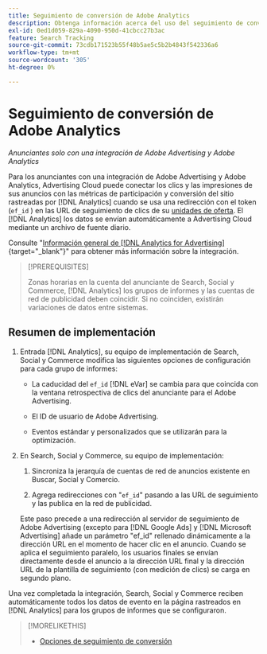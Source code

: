 ```yaml
---
title: Seguimiento de conversión de Adobe Analytics
description: Obtenga información acerca del uso del seguimiento de conversión de Adobe Analytics para sus campañas en Adobe Advertising.
exl-id: 0ed1d059-829a-4090-950d-41cbcc27b3ac
feature: Search Tracking
source-git-commit: 73cdb171523b55f48b5ae5c5b2b4843f542336a6
workflow-type: tm+mt
source-wordcount: '305'
ht-degree: 0%

---
```


# Seguimiento de conversión de Adobe Analytics

*Anunciantes solo con una integración de Adobe Advertising y Adobe Analytics*

Para los anunciantes con una integración de Adobe Advertising y Adobe Analytics, Advertising Cloud puede conectar los clics y las impresiones de sus anuncios con las métricas de participación y conversión del sitio rastreadas por [!DNL Analytics] cuando se usa una redirección con el token (`ef_id` ) en las URL de seguimiento de clics de su [unidades de oferta](/help/search-social-commerce/glossary.md#a-b). El [!DNL Analytics] los datos se envían automáticamente a Advertising Cloud mediante un archivo de fuente diario.

Consulte &quot;[Información general de [!DNL Analytics for Advertising]](https://experienceleague.adobe.com/docs/advertising-cloud/dsp/integrations/analytics/overview.html){target="_blank"}&quot; para obtener más información sobre la integración.

>[!PREREQUISITES]
>
> Zonas horarias en la cuenta del anunciante de Search, Social y Commerce, [!DNL Analytics] los grupos de informes y las cuentas de red de publicidad deben coincidir. Si no coinciden, existirán variaciones de datos entre sistemas.

## Resumen de implementación

1. Entrada [!DNL Analytics], su equipo de implementación de Search, Social y Commerce modifica las siguientes opciones de configuración para cada grupo de informes:

   * La caducidad del `ef_id` [!DNL eVar] se cambia para que coincida con la ventana retrospectiva de clics del anunciante para el Adobe Advertising.

   * El ID de usuario de Adobe Advertising.

   * Eventos estándar y personalizados que se utilizarán para la optimización.

1. En Search, Social y Commerce, su equipo de implementación:

   1. Sincroniza la jerarquía de cuentas de red de anuncios existente en Buscar, Social y Comercio.

   1. Agrega redirecciones con &quot;`ef_id`&quot; pasando a las URL de seguimiento y las publica en la red de publicidad.

   Este paso precede a una redirección al servidor de seguimiento de Adobe Advertising (excepto para [!DNL Google Ads] y [!DNL Microsoft Advertising] añade un parámetro &quot;ef_id&quot; rellenado dinámicamente a la dirección URL en el momento de hacer clic en el anuncio. Cuando se aplica el seguimiento paralelo, los usuarios finales se envían directamente desde el anuncio a la dirección URL final y la dirección URL de la plantilla de seguimiento (con medición de clics) se carga en segundo plano.

Una vez completada la integración, Search, Social y Commerce reciben automáticamente todos los datos de evento en la página rastreados en [!DNL Analytics] para los grupos de informes que se configuraron.

>[!MORELIKETHIS]
>
>* [Opciones de seguimiento de conversión](conversion-tracking-about.md)
